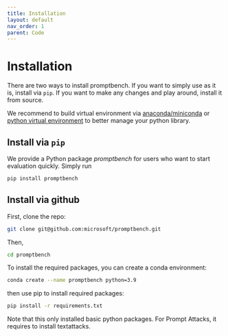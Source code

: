 ```yaml
---
title: Installation
layout: default
nav_order: 1
parent: Code
---
```


# Installation

There are two ways to install promptbench. If you want to simply use as it is, install via `pip`. If you want to make any changes and play around, install it from source.

We recommend to build virtual environment via [anaconda/miniconda](https://conda.io/projects/conda/en/latest/user-guide/tasks/manage-environments.html#activating-an-environment) or [python virtual environment](https://packaging.python.org/en/latest/guides/installing-using-pip-and-virtual-environments/) to better manage your python library.



## Install via `pip`
We provide a Python package *promptbench* for users who want to start evaluation quickly. Simply run 
```sh
pip install promptbench
```


## Install via github

First, clone the repo:
```sh
git clone git@github.com:microsoft/promptbench.git
```

Then, 

```sh
cd promptbench
```

To install the required packages, you can create a conda environment:

```sh
conda create --name promptbench python=3.9
```

then use pip to install required packages:

```sh
pip install -r requirements.txt
```

Note that this only installed basic python packages. For Prompt Attacks, it requires to install textattacks.

